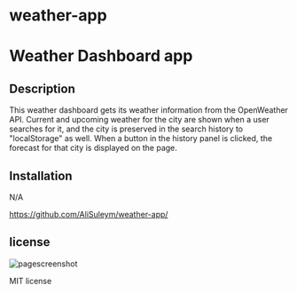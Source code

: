 # weather-app
# Weather Dashboard app 

## Description

This weather dashboard gets its weather information from the OpenWeather API. Current and upcoming weather for the city are shown when a user searches for it, and the city is preserved in the search history to "localStorage" as well. When a button in the history panel is clicked, the forecast for that city is displayed on the page.

## Installation

N/A

https://github.com/AliSuleym/weather-app/

## license
![pagescreenshot](https://user-images.githubusercontent.com/116298145/225703890-61f35f07-bfc4-42de-86ba-79b888353110.jpg)

MIT license



